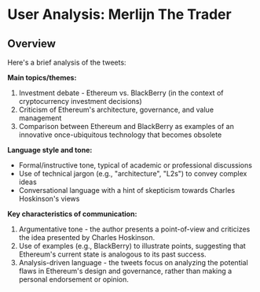 # User Analysis: Merlijn The Trader

## Overview

Here's a brief analysis of the tweets:

**Main topics/themes:**

1. Investment debate - Ethereum vs. BlackBerry (in the context of cryptocurrency investment decisions)
2. Criticism of Ethereum's architecture, governance, and value management
3. Comparison between Ethereum and BlackBerry as examples of an innovative once-ubiquitous technology that becomes obsolete

**Language style and tone:**

* Formal/instructive tone, typical of academic or professional discussions
* Use of technical jargon (e.g., "architecture", "L2s") to convey complex ideas
* Conversational language with a hint of skepticism towards Charles Hoskinson's views

**Key characteristics of communication:**

1. Argumentative tone - the author presents a point-of-view and criticizes the idea presented by Charles Hoskinson.
2. Use of examples (e.g., BlackBerry) to illustrate points, suggesting that Ethereum's current state is analogous to its past success.
3. Analysis-driven language - the tweets focus on analyzing the potential flaws in Ethereum's design and governance, rather than making a personal endorsement or opinion.